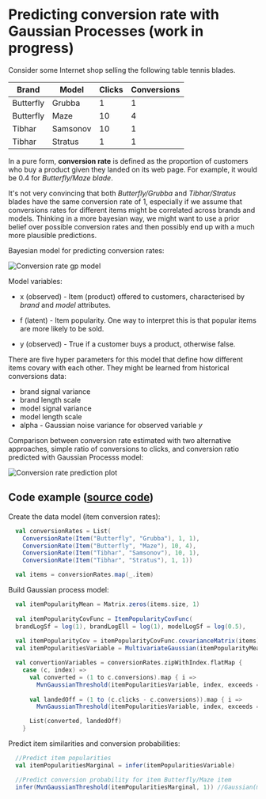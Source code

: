# Predicting conversion rate with Gaussian Processes (work in progress)

Consider some Internet shop selling the following table tennis blades.

| Brand       | Model       | Clicks  | Conversions|
|-------------|-------------| --------|------------|
| Butterfly   | Grubba      |1        |1           |
| Butterfly   | Maze        |10       |4           |
| Tibhar      | Samsonov    |10       |1           |
| Tibhar      | Stratus     |1        |1           |

In a pure form, **conversion rate** is defined as the proportion of customers who buy a product given they landed on its web page. For example, it would be 0.4 for *Butterfly/Maze blade*. 

It's not very convincing  that both *Butterfly/Grubba* and *Tibhar/Stratus* blades have the same conversion rate of 1, especially if we assume that conversions rates for different items might be correlated across brands and models. Thinking in a more bayesian way, we might want to use a prior belief over possible conversion rates and then possibly end up with a much more plausible predictions.

Bayesian model for predicting conversion rates:

![Conversion rate gp model](https://raw.github.com/danielkorzekwa/bayes-scala/master/doc/dsl_examples/conversionrate/conversion_rate_gp_model.png "Conversion rate gp model")

Model variables:
* x (observed) - Item (product) offered to customers, characterised by *brand* and *model* attributes.

* f (latent) - Item popularity. One way to interpret this is that popular items are more likely to be sold.

* y (observed) - True if a customer buys a product, otherwise false.  

There are five hyper parameters for this model that define how different items covary with each other. They might be learned from historical conversions data: 
* brand signal variance
* brand length scale
* model signal variance
* model length scale
* alpha - Gaussian noise variance for observed variable *y*
  
Comparison between conversion rate estimated with two alternative approaches, simple ratio of conversions to clicks, and conversion ratio predicted with Gaussian Processs model:
   
![Conversion rate prediction plot](https://raw.github.com/danielkorzekwa/bayes-scala/master/doc/dsl_examples/conversionrate/conversion_rate_prediction_plot.png "Conversion rate prediction plot")

## Code example ([source code](https://github.com/danielkorzekwa/bayes-scala/blob/master/src/test/scala/dk/bayes/dsl/demo/conversionrate/ConversionRateTest.scala))
 
Create the data model (item conversion rates):

```scala
  val conversionRates = List(
    ConversionRate(Item("Butterfly", "Grubba"), 1, 1),
    ConversionRate(Item("Butterfly", "Maze"), 10, 4),
    ConversionRate(Item("Tibhar", "Samsonov"), 10, 1),
    ConversionRate(Item("Tibhar", "Stratus"), 1, 1))

  val items = conversionRates.map(_.item)
```

Build Gaussian process model:


```scala
  val itemPopularityMean = Matrix.zeros(items.size, 1)
  
  val itemPopularityCovFunc = ItemPopularityCovFunc(
  brandLogSf = log(1), brandLogEll = log(1), modelLogSf = log(0.5),     modelLogEll = log(1))
  
  val itemPopularityCov = itemPopularityCovFunc.covarianceMatrix(items)
  val itemPopularitiesVariable = MultivariateGaussian(itemPopularityMean, itemPopularityCov)

  val convertionVariables = conversionRates.zipWithIndex.flatMap {
    case (c, index) =>
      val converted = (1 to c.conversions).map { i => 
        MvnGaussianThreshold(itemPopularitiesVariable, index, exceeds = Some(true)) }
        
      val landedOff = (1 to (c.clicks - c.conversions)).map { i => 
        MvnGaussianThreshold(itemPopularitiesVariable, index, exceeds = Some(false)) }

      List(converted, landedOff)
    }
```

Predict item similarities and conversion probabilities:


```scala  
  //Predict item popularities
  val itemPopularitiesMarginal = infer(itemPopularitiesVariable)

  //Predict conversion probability for item Butterfly/Maze item
  infer(MvnGaussianThreshold(itemPopularitiesMarginal, 1)) //Gaussian(m=0.438,v=0.018)
```